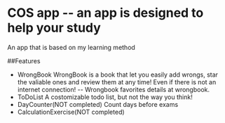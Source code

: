 # COS app -- an app is designed to help your study
An app that is based on my learning method

##Features
- WrongBook
WrongBook is a book that let you easily add wrongs, star the valiable ones and review them at any time! Even if there is not an internet connection!
-- Wrongbook favorites
details at wrongbook.
- ToDoList
A costomizable todo list, but not the way you think!
- DayCounter(NOT completed)
Count days before exams
- CalculationExercise(NOT completed)
